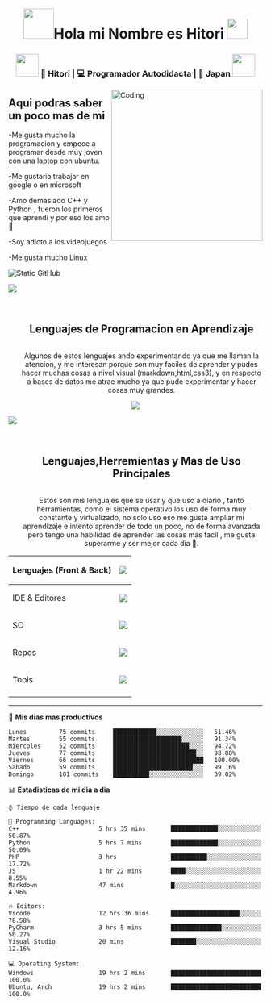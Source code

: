 <h1 align="center"><img src="https://media.tenor.com/HsT2hrwNDkcAAAAi/maxwell-cat.gif" width="60"><b>Hola mi Nombre es Hitori </b><img src="https://media.tenor.com/-GNA5aKsKYwAAAAi/gato-kl-cat.gif" width="40"></h1>

<div align="center">
<h3><img src="https://media.giphy.com/media/WUlplcMpOCEmTGBtBW/giphy.gif" width="45"> 🙎 Hitori  | 💻 Programador Autodidacta | 🌸 Japan <img src="https://media.giphy.com/media/WUlplcMpOCEmTGBtBW/giphy.gif" width="45"></h3>
</div>

<img align="right" alt="Coding" width="300" src="https://cdn.dribbble.com/users/1277312/screenshots/14733298/media/39b1045e593737587dd60e42c8422d1f.gif" >
<h2>Aqui podras saber un poco mas de mi</h2>

<div>
  <p>
  -Me gusta mucho la programacion y empece a programar desde muy joven con una laptop con ubuntu.
    
  -Me gustaria trabajar en google o en microsoft
  
  -Amo demasiado C++ y Python , fueron los primeros que aprendi y por eso los amo 💜
  
  -Soy adicto a los videojuegos
  
  -Me gusta mucho Linux
  
  </p>
</div>

<img src="https://img.shields.io/static/v1?label=Overview&message=IamHitori&color=f8efd4&style=for-the-badge&logo=GitHub" alt="Static GitHub">




<!-- barra de color  -->
<img src="https://user-images.githubusercontent.com/73097560/115834477-dbab4500-a447-11eb-908a-139a6edaec5c.gif"><br><br>


<!--h1 without bottom border-->
<div id="user-content-toc">
  <ul align="center">
    <summary><h2 style="display: inline-block">Lenguajes de Programacion en Aprendizaje</h2></summary>
    <p>Algunos de estos lenguajes ando experimentando ya que me llaman la atencion, y me interesan porque son muy faciles de aprender y pudes hacer muchas cosas a nivel visual (markdown,html,css3), y en respecto a bases de datos me atrae mucho ya que pude experimentar y hacer cosas muy grandes.</p>
  </ul>
</div>
<!--icons-->


<p align="center">
  <a href="https://skillicons.dev">
    <img src="https://skillicons.dev/icons?i=php,javascript,css,html,markdown&perline=14" />
  </a>
</p>

<!-- barra de color  -->
<img src="https://user-images.githubusercontent.com/73097560/115834477-dbab4500-a447-11eb-908a-139a6edaec5c.gif"><br><br>

<div id="user-content-toc">
  <ul align="center">
    <summary><h2 style="display: inline-block">Lenguajes,Herremientas y Mas de Uso Principales</h2></summary>
    <p>Estos son mis lenguajes que se usar y que uso a diario , tanto herramientas, como el sistema operativo los uso de forma muy constante y virtualizado, no solo uso eso me gusta ampliar mi aprendizaje e intento aprender de todo un poco, no de forma avanzada pero tengo una habilidad de aprender las cosas mas facil , me gusta superarme y ser mejor cada dia 💜.</p>
  </ul>
</div>

| Lenguajes (Front & Back) | <p align="center">   <a href="https://skillicons.dev">     <img src="https://skillicons.dev/icons?i=py,cpp&perline=14" />   </a> </p>                      |
|--------------------------|------------------------------------------------------------------------------------------------------------------------------------------------------------|
| IDE & Editores           | <p align="center">   <a href="https://skillicons.dev">     <img src="https://skillicons.dev/icons?i=pycharm,vscode,visualstudio&perline=14" />   </a> </p> |
| SO                       | <p align="center">   <a href="https://skillicons.dev">     <img src="https://skillicons.dev/icons?i=arch,ubuntu,windows&perline=14" />   </a> </p>         |
| Repos                    | <p align="center">   <a href="https://skillicons.dev">     <img src="https://skillicons.dev/icons?i=git,github&perline=14" />   </a> </p>                  |
| Tools                    | <p align="center">   <a href="https://skillicons.dev">     <img src="https://skillicons.dev/icons?i=obsidian,discord&perline=14" />   </a> </p>            |
|                          |                                                                                                                                                            |


**** 


📅 **Mis dias mas productivos** 

```text
Lunes         75 commits     ████████████░░░░░░░░░░░░░   51.46% 
Martes        55 commits     ███████████████████░░░░░░   91.34% 
Miercoles     52 commits     █████████████████████░░░░   94.72% 
Jueves        77 commits     ███████████████████████░░   98.88% 
Viernes       66 commits     █████████████████████████   100.00% 
Sabado        59 commits     ██████████████████████░░░   99.16% 
Domingo       101 commits    ██████████░░░░░░░░░░░░░░░   39.02%

```


📊 **Estadisticas de mi dia a dia** 

```text
⌚︎ Tiempo de cada lenguaje

💬 Programming Languages: 
C++                      5 hrs 35 mins       █████████████░░░░░░░░░░░░   50.87% 
Python                   5 hrs 7 mins        █████████████░░░░░░░░░░░░   50.09% 
PHP                      3 hrs               ██████████░░░░░░░░░░░░░░░   17.72% 
JS                       1 hr 22 mins        ████░░░░░░░░░░░░░░░░░░░░░   8.55% 
Markdown                 47 mins             █░░░░░░░░░░░░░░░░░░░░░░░░   4.96%

🔥 Editors: 
Vscode                   12 hrs 36 mins      ███████████████████░░░░░░   78.58% 
PyCharm                  3 hrs 5 mins        ██████████████░░░░░░░░░░░   50.27% 
Visual Studio            20 mins             ███████░░░░░░░░░░░░░░░░░░   12.16%

💻 Operating System: 
Windows                  19 hrs 2 mins       █████████████████████████   100.0%
Ubuntu, Arch             19 hrs 2 mins       █████████████████████████   100.0%


```








